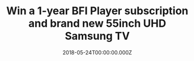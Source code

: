 ---
campaign-uuid: "c-75db4589-a15e-4ca7-893f-7e71da28260a"
type: "Preview"
category: "Entertainment"
date: "2018-05-24T00:00:00.000Z"
end-date: "2018-06-17T23:59:00.000Z"
disable-form: false
is_promoted: false
has_entry_page: true
title: "Win a 1-year BFI Player subscription and brand new 55inch UHD Samsung TV"
competition-description: "<p>BFI is the British cinema best-known icon and can give\
  \ you access to the best British and Global movies. <br />\nBFI Player gives you\
  \ access to the greatest global cinema on demand. You can rent the latest releases,\
  \ subscribe to classics and explore the best from the BFI, national and regional\
  \ archives.<br />\nWatching all the amazing titles is now possible with the new\
  \ BFI player app on Samsung TVs, and a lucky NME AAA member will enjoy them for\
  \ a year for free on a brand new Samsung UE55MU7000.</p>\n"
hero-header: "Win a 1-year BFI Player subscription and brand new 55inch UHD Samsung\
  \ TV"
terms-confirmation: "N/A"
banner-img: "https://assets.expresslyapp.com/asset-17fcb570-3e76-4437-ad91-15f56fb4a590.jpg"
logo-left-href: "https://player.bfi.org.uk/"
logo-left-image: "https://assets.expresslyapp.com/3dcc9973-9939-4ae2-b96f-92718cfaa263-thumb.png"
logo-left-title: "BFI Player"
bg-image-hero: "https://assets.expresslyapp.com/asset-677b2589-d3b5-4a44-b3c4-5ec1e5d36b36.jpg"
bg-image-first: "https://assets.expresslyapp.com/asset-12f0d86c-ad93-4b50-bf6a-9270bdc2a604.jpg"
bg-image-second: "https://assets.expresslyapp.com/asset-03062eb6-e9bb-4300-bd41-3845c710d546.jpg"
section1-content: "<p>BFI player gives you access to the greatest global cinema on\
  \ demand.</p>\n<p>Rent the latest releases, subscribe to classics and explore the\
  \ best from the BFI, national and regional archives.</p>\n<p>Pictured: The Housemaid</p>\n"
section2-content: "<p>A beautiful TV from one of Samsung's latest series, including\
  \ top quality HDR1000, Dynamic Crystal Colour tech, a great operating systems with\
  \ many apps...</p>\n<p>...and of course the brand new BFI Player app</p>\n"
entry-title: "Win a 1-year BFI Player subscription and brand new 55inch UHD Samsung\
  \ TV"
entry-content: "<p>Complete the form below to win a year BFI Player subscription for\
  \ 1 year and a UE55MU7000 Samsung TV. Valid entries have to be submitted by 23:59\
  \ on June 17th.</p>\n"
has-winner: false
prize-description: "1 year of BFI player subscription worth £4.99 per month and 1\
  \ UE55MU7000 worth £799 (based on RRP)"
country-restrictions:
- "GB"
---
